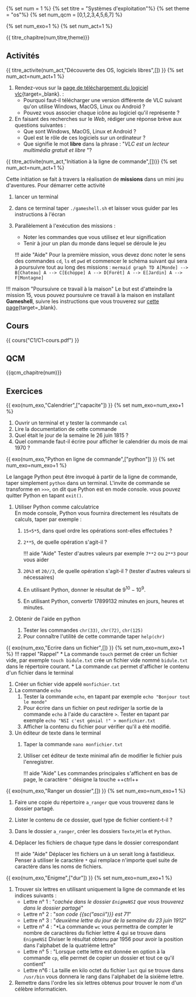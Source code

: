 
{% set num = 1 %}
{% set titre = "Systèmes d'exploitation"%}
{% set theme = "os"%}
{% set num_qcm = [0,1,2,3,4,5,6,7] %}

{% set num_exo=1 %}
{% set num_act=1 %}



{{ titre_chapitre(num,titre,theme)}}
 
## Activités 

{{ titre_activite(num_act,"Découverte des OS, logiciels libres",[]) }}
{% set num_act=num_act+1 %}


1. Rendez-vous sur la  [page de téléchargement du logiciel vlc](https://www.videolan.org/vlc/index.fr.html){target=_blank}. :
    * Pourquoi faut-il télécharger une version différente de VLC suivant qu'on utilise Windows, MacOS, Linux ou Android ?
    * Pouvez vous associer chaque icône au logiciel qu'il représente ?
2. En faisant  des recherches sur le *Web*, rédiger une réponse brève aux questions suivantes :
    * Que sont Windows, MacOS, Linux et Android ?
    * Quel est le rôle de ces logiciels sur un ordinateur ?
    * Que signifie le mot **libre** dans la phrase : "*VLC est un lecteur multimédia gratuit et libre* "?

{{ titre_activite(num_act,"Initiation à la ligne de commande",[])}}
{% set num_act=num_act+1 %}


Cette initiation se fait à travers la réalisation de **missions** dans un mini jeu d'aventures. Pour démarrer cette activité

1. lancer un terminal 
2. dans ce terminal taper `./gameshell.sh` et laisser vous guider par les instructions à l'écran
3. Parallèlement à l'exécution des missions :
    * Noter les commandes que vous utilisez et leur signification
    * Tenir à jour un plan du monde dans lequel se déroule le jeu
    
    !!! aide "Aide"
        Pour la première mission, vous devez donc noter le sens des commandes `cd`, `ls` et `pwd` et commencer le schéma suivant qui sera à poursuivre tout au long des missions :
        ```mermaid
            graph TD
            A[Monde] --> B[Chateau]
            A --> C[Echoppe]
            A --> D[Forêt]
            A --> E[Jardin]
            A --> F[Montagne]
        ```

!!! maison "Poursuivre ce travail à la maison"
    Le but est d'atteindre la mission 15, vous pouvez  poursuivre ce travail à la maison en installant **Gameshell**, suivre les instructions que vous trouverez sur [cette page](https://linuxfr.org/news/gameshell-le-retour){target=_blank}.

## Cours

{{ cours("C1/C1-cours.pdf") }}




## QCM

{{qcm_chapitre(num)}}


## Exercices

{{ exo(num_exo,"Calendrier",["capacite"]) }}
{% set num_exo=num_exo+1 %}
1. Ouvrir un terminal et y tester la commande ``cal``
2. Lire la documentation de cette commande
3. Quel était le jour de la semaine le 26 juin 1815 ?
4. Quel commande faut-il écrire pour afficher le calendrier du mois de mai 1970 ?

{{ exo(num_exo,"Python en ligne de commande",["python"]) }}
{% set num_exo=num_exo+1 %}

Le langage Python peut être invoqué à partir de la ligne de commande, taper simplement `python` dans un terminal. L'invite de commande se transforme en `>>>`, on dit que Python est en mode console. vous pouvez quitter Python en tapant `exit()`.

1. Utiliser Python comme calculatrice <br>En mode console, Python vous fournira directement les résultats de calculs, taper par exemple  :
    1. `15+5*5`, dans quel ordre les opérations sont-elles effectuées ?
    2. `2**5`, de quelle opération s'agit-il ?

        !!! aide "Aide"
            Tester d'autres valeurs par exemple `7**2` ou `2**3` pour vous aider

    3. `20%3`  et  `20//3`, de quelle opération s'agit-il ? (tester d'autres valeurs si nécessaires)
    4. En utilisant Python, donner le résultat de $9^{10} - 10^9$.
    5. En utilisant Python, convertir 17899132 minutes en jours, heures et minutes. 

2. Obtenir de l'aide en python
    1. Tester les commandes `chr(33)`,  `chr(72)`, `chr(125)`
    2. Pour connaître l'utilité de cette commande taper `help(chr)`

{{ exo(num_exo,"Ecrire dans un fichier",[]) }}
{% set num_exo=num_exo+1 %}
!!! rappel "Rappel"
    * La commande `touch` permet de créer un fichier vide, par exemple `touch bidule.txt` crée un fichier vide nommé `bidule.txt` dans le répertoire courant.
    * La commande `cat` permet d'afficher le contenu d'un fichier dans le terminal
1. Créer un fichier vide appelé `monfichier.txt`
1. La commande `echo`
    1. Tester la commande `echo`, en tapant par exemple `echo "Bonjour tout le monde"`
    2. Pour écrire dans un fichier on peut *rediriger* la sortie de la commande `echo` à l'aide du caractère `>`. Tester en tapant par exemple `echo "NSI c'est génial !" > monfichier.txt`
    3. Afficher la contenu du fichier pour vérifier qu'il a été modifié.
2. Un éditeur de texte dans le terminal
    1. Taper la commande `nano monfichier.txt`
    2. Utiliser cet éditeur de texte minimal afin de modifier le fichier puis l'enregistrer.

        !!! aide "Aide"
            Les commandes principales s'affichent en bas de page, le caractère `^` désigne la touche ++ctrl++ 

{{ exo(num_exo,"Ranger un dossier",[]) }}
{% set num_exo=num_exo+1 %}

1. Faire une copie du répertoire `a_ranger` que vous trouverez dans le dossier partagé.
2. Lister le contenu de ce dossier, quel type de fichier contient-t-il ?
3. Dans le dossier `a_ranger`, créer les dossiers `Texte`,`Htlm` et `Python`. 
4. Déplacer les fichiers de chaque type dans le dossier correspondant

    !!! aide "Aide"
            Déplacer les fichiers un à un serait long à fastidieux. Penser à utiliser le caractère `*` qui remplace n'importe quel suite de caractère dans les noms de fichiers.

{{ exo(num_exo,"Enigme",["dur"]) }}
{% set num_exo=num_exo+1 %}
1. Trouver six lettres en utilisant uniquement la ligne de commande et les indices suivants :
    * Lettre n° 1 : "*cachée dans le dossier `EnigmeNSI` que vous trouverez dans le dossier partagé*"
    * Lettre n° 2 : "*son code {{sc("ascii")}} est 71*"
    * Lettre n° 3 : "*deuxième lettre du jour de la semaine du 23 juin 1912*"
    * Lettre n° 4 : "*La commande `wc` vous permettra de compter le nombre de caractères du fichier lettre 4 qui se trouve dans `EnigmeNSI` Diviser le résultat obtenu par 1956 pour avoir la position dans l'alphabet de la quatrième lettre"
    * Lettre n° 5 : "Lorsque cette lettre est donnée en option à la commande `cp`, elle permet de copier un dossier et tout ce qu'il contient"
    * Lettre n°6 : La taille en kilo octet du fichier `last` qui se trouve dans `/usr/bin` vous donnera le rang dans l'alphabet de la sixième lettre.
2. Remettre dans l'ordre les six lettres obtenus pour trouver le nom d'un célèbre informaticien.



